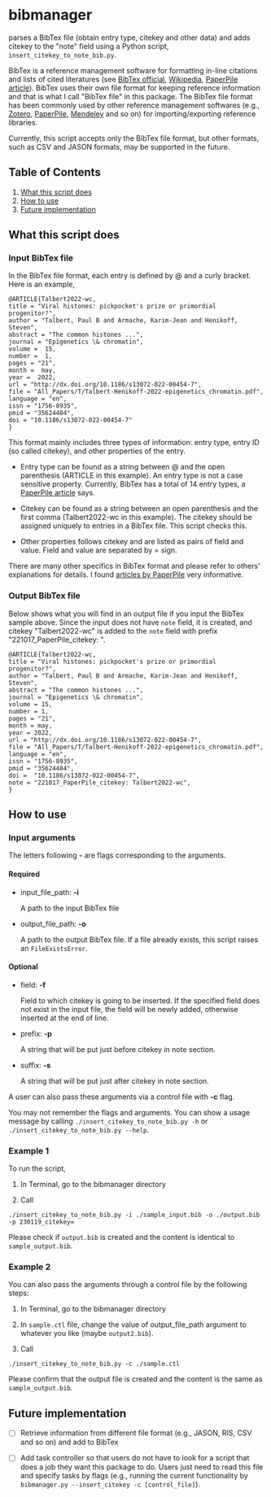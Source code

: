 # bibmanager

parses a BibTex file (obtain entry type, citekey and other data) and adds 
citekey to the "note" field using a Python script, 
`insert_citekey_to_note_bib.py`. 

BibTex is a reference management software for formatting in-line 
citations and lists of cited literatures (see [BibTex official], 
[Wikipedia], [PaperPile article]). BibTex uses their own file 
format for keeping reference information and that is what I call 
"BibTex file" in this package. The BibTex file format has been 
commonly used by other reference management softwares (e.g., 
[Zotero], [PaperPile], [Mendeley] and so on) for 
importing/exporting reference libraries. 

Currently, this script accepts only the BibTex file format, but 
other formats, such as CSV and JASON formats, may be supported in 
the future. 

## Table of Contents

1. [What this script does](#what-this-script-does)
2. [How to use](#how-to-use)
3. [Future implementation](#future-implementation)

## What this script does

### Input BibTex file

In the BibTex file format, each entry is defined by @ and a curly bracket. 
Here is an example, 

```
@ARTICLE{Talbert2022-wc,
title = "Viral histones: pickpocket's prize or primordial progenitor?",
author = "Talbert, Paul B and Armache, Karim-Jean and Henikoff, Steven",
abstract = "The common histones ...",
journal = "Epigenetics \& chromatin",
volume =  15,
number =  1,
pages = "21",
month =  may,
year =  2022,
url = "http://dx.doi.org/10.1186/s13072-022-00454-7",
file = "All_Papers/T/Talbert-Henikoff-2022-epigenetics_chromatin.pdf",
language = "en",
issn = "1756-8935",
pmid = "35624484",
doi = "10.1186/s13072-022-00454-7"
}
```

This format mainly includes three types of information: entry type, entry ID 
(so called citekey), and other properties of the entry. 

- Entry type can be found as a string between @ and the open parenthesis 
(ARTICLE in this example). An entry type is not a case sensitive property. 
Currently, BibTex has a total of 14 entry types, a [PaperPile article] says. 

- Citekey can be found as a string between an open parenthesis and the first
comma (Talbert2022-wc in this example). The citekey should be assigned 
uniquely to entries in a BibTex file. This script checks this. 

- Other properties follows citekey and are listed as pairs of field and 
value. Field and value are separated by = sign. 

There are many other specifics in BibTex format and please refer to others' 
explanations for details. I found [articles by PaperPile] very informative. 

### Output BibTex file

Below shows what you will find in an output file if you input the BibTex 
sample above. Since the input does not have `note` field, it is created, and
citekey "Talbert2022-wc" is added to the `note` field with prefix "221017_PaperPile_citekey: ". 

```
@ARTICLE{Talbert2022-wc,
title = "Viral histones: pickpocket's prize or primordial progenitor?",
author = "Talbert, Paul B and Armache, Karim-Jean and Henikoff, Steven",
abstract = "The common histones ...",
journal = "Epigenetics \& chromatin",
volume = 15,
number = 1,
pages = "21",
month = may,
year = 2022,
url = "http://dx.doi.org/10.1186/s13072-022-00454-7",
file = "All_Papers/T/Talbert-Henikoff-2022-epigenetics_chromatin.pdf",
language = "en",
issn = "1756-8935",
pmid = "35624484",
doi =  "10.1186/s13072-022-00454-7",
note = "221017_PaperPile_citekey: Talbert2022-wc",
}
```

## How to use

### Input arguments

The letters following __-__ are flags corresponding to the arguments. 

#### Required

- input_file_path: __-i__
    
    A path to the input BibTex file

- output_file_path: __-o__
    
    A path to the output BibTex file. If a file already exists, this script 
    raises an `FileExistsError`. 

#### Optional

- field: __-f__

    Field to which citekey is going to be inserted. If the specified field 
    does not exist in the input file, the field will be newly added, 
    otherwise inserted at the end of line. 

- prefix: __-p__

    A string that will be put just before citekey in note section. 

- suffix: __-s__
    
    A string that will be put just after citekey in note section.

A user can also pass these arguments via a control file with __-c__ flag. 

You may not remember the flags and arguments. You can show a usage message 
by calling `./insert_citekey_to_note_bib.py -h` or 
`./insert_citekey_to_note_bib.py --help`. 

### Example 1

To run the script, 

1. In Terminal, go to the bibmanager directory

2. Call 

```shell
./insert_citekey_to_note_bib.py -i ./sample_input.bib -o ./output.bib -p 230119_citekey=
```

Please check if `output.bib` is created and the content is 
identical to `sample_output.bib`. 

### Example 2

You can also pass the arguments through a control file by the following steps:

1. In Terminal, go to the bibmanager directory

2. In `sample.ctl` file, change the value of output_file_path argument to 
whatever you like (maybe `output2.bib`). 

3. Call 

```shell
./insert_citekey_to_note_bib.py -c ./sample.ctl
```

Please confirm that the output file is created and the content is the same as 
`sample_output.bib`. 

## Future implementation

- [ ] Retrieve information from different file format (e.g., JASON, RIS, CSV and so on) and add to BibTex

- [ ] Add task controller so that users do not have to look for a script that does 
a job they want this package to do. Users just need to read this file and specify 
tasks by flags (e.g., running the current functionality by 
`bibmanager.py --insert_citekey -c [control_file]`). 


<!-- ## Links -->

[BibTex official]: http://www.bibtex.org/Format/ 

[Wikipedia]: https://en.wikipedia.org/wiki/BibTeX

[PaperPile article]: https://www.bibtex.com/g/bibtex-format/ 

[articles by PaperPile]: https://www.bibtex.com/format/

[Zotero]: https://www.zotero.org/support/kb/importing_standardized_formats

[PaperPile]: https://paperpile.com/h/import-ris-bibtex/

[Mendeley]: https://www.mendeley.com/guides/desktop/02-adding-documents
[def]: #how-to-use

